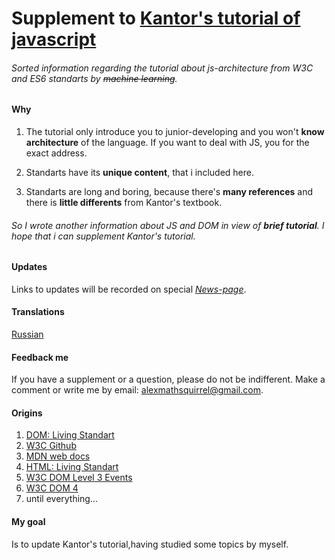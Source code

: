 # Supplement to [Kantor's tutorial of javascript](javascript.info)
###### *Sorted information regarding the tutorial about js-architecture from W3C and ES6 standarts by ~~machine learning~~.* 
#### Why

1. The tutorial only introduce you to junior-developing and you won't **know architecture** of the language. If you want to deal with JS, you for the exact address.

1. Standarts have its **unique content**, that i included here.

1. Standarts are long and boring, because there's **many references** and there is **little differents** from Kantor's textbook.

###### *So I wrote another information about JS and DOM in view of *__brief tutorial__*. I hope that i can supplement Kantor's tutorial.*

#### Updates
Links to updates will be recorded on special *[News-page](/)*.

#### Translations
[Russian](/)  
#### Feedback me
If you have a supplement or a question, please do not be indifferent. Make a comment or write me by email: alexmathsquirrel@gmail.com.

#### Origins
1. [DOM: Living Standart](https://dom.spec.whatwg.org/)
1. [W3C Github](https://w3c.github.io/)
1. [MDN web docs](https://developer.mozilla.org/)
1. [HTML: Living Standart](https://html.spec.whatwg.org/)
1. [W3C DOM Level 3 Events](https://www.w3.org/TR/DOM-Level-3-Events)
1. [W3C DOM 4](https://www.w3.org/TR/dom/)
1. until everything...

#### My goal
Is to update Kantor's tutorial,having studied some topics by myself.
